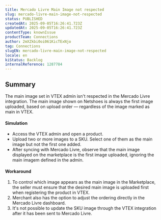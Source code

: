 ```yaml
---
title: Mercado Livre Main Image not respected
slug: mercado-livre-main-image-not-respected
status: PUBLISHED
createdAt: 2025-09-05T16:26:41.723Z
updatedAt: 2025-09-05T16:26:41.723Z
contentType: knownIssue
productTeam: Connections
author: 2mXZkbi0oi061KicTExNjo
tag: Connections
slugEN: mercado-livre-main-image-not-respected
locale: en
kiStatus: Backlog
internalReference: 1287784
---
```


## Summary


The main image set in VTEX admin isn't respected in the Mercado Livre integration. The main image shown on Netshoes is always the first image uploaded, based on upload order — regardless of the image marked as main in VTEX.



#### Simulation



- Access the VTEX admin and open a product.
- Upload two or more images to a SKU. Select one of them as the main image but not the first one added.
- After syncing with Mercado Livre, observe that the main image displayed on the marketplace is the first image uploaded, ignoring the main imagem defined in the admin.


#### Workaround



1. To control which image appears as the main image in the Marketplace, the seller must ensure that the desired main image is uploaded first when registering the product in VTEX.
2. Merchant also has the option to adjust the ordering directly in the Mercado Livre dashboard.
3. It's not possible to update the SKU image through the VTEX integration after it has been sent to Mercado Livre.



